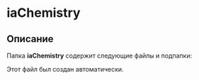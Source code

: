 # iaChemistry

## Описание
Папка **iaChemistry** содержит следующие файлы и подпапки:

Этот файл был создан автоматически.

